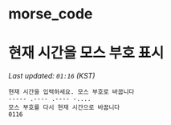 # morse_code
# 현재 시간을 모스 부호 표시
<!-- MORSE_TIME_START -->
_Last updated: `01:16` (KST)_

```
현재 시간을 입력하세요. 모스 부호로 바꿉니다
----- .---- .---- -....
모스 부호를 다시 현재 시간으로 바꿉니다
0116
```
<!-- MORSE_TIME_END -->
